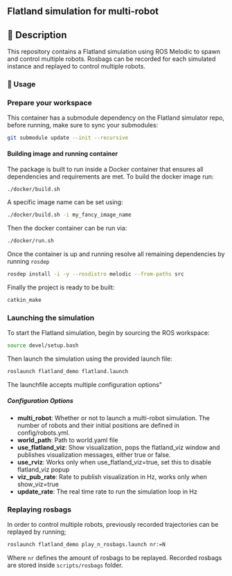 ## Flatland simulation for multi-robot

## :green_book: Description
This repository contains a Flatland simulation using ROS Melodic to spawn and control multiple robots. Rosbags can be recorded for each simulated instance and replayed to control multiple robots.


### :rocket: Usage

### Prepare your workspace

This container has a submodule dependency on the Flatland simulator repo, before running, make sure to sync your submodules:

```sh
git submodule update --init --recursive
```

#### Building image and running container
The package is built to run inside a Docker container that ensures all dependencies and requirements are met. To build the docker image run:
```sh
./docker/build.sh
```
A specific image name can be set using:

```sh
./docker/build.sh -i my_fancy_image_name
```
Then the docker container can be run via:
```sh
./docker/run.sh
```

Once the container is up and running resolve all remaining dependencies by running `rosdep`

```sh
rosdep install -i -y --rosdistro melodic --from-paths src
```

Finally the project is ready to be built:

```sh
catkin_make
```

### Launching the simulation
To start the Flatland simulation, begin by sourcing the ROS workspace:

```sh
source devel/setup.bash
```

Then launch the simulation using the provided launch file:

```sh
roslaunch flatland_demo flatland.launch
```

The launchfile accepts multiple configuration options"
##### Configuration Options

* **multi_robot**: Whether or not to launch a multi-robot simulation.
        The number of robots and their initial positions are defined in config/robots.yml.
* **world_path**: Path to world.yaml file
* **use_flatland_viz**: Show visualization, pops the flatland_viz window and publishes 
    visualization messages, either true or false.
* **use_rviz**: Works only when use_flatland_viz=true, set this to disable flatland_viz popup
* **viz_pub_rate**: Rate to publish visualization in Hz, works only when show_viz=true
* **update_rate**:  The real time rate to run the simulation loop in Hz

### Replaying rosbags

In order to control multiple robots, previously recorded trajectories can be replayed by running;
```sh
roslaunch flatland_demo play_n_rosbags.launch nr:=N
```

Where `nr` defines the amount of rosbags to be replayed. Recorded rosbags are stored inside `scripts/rosbags` folder.
